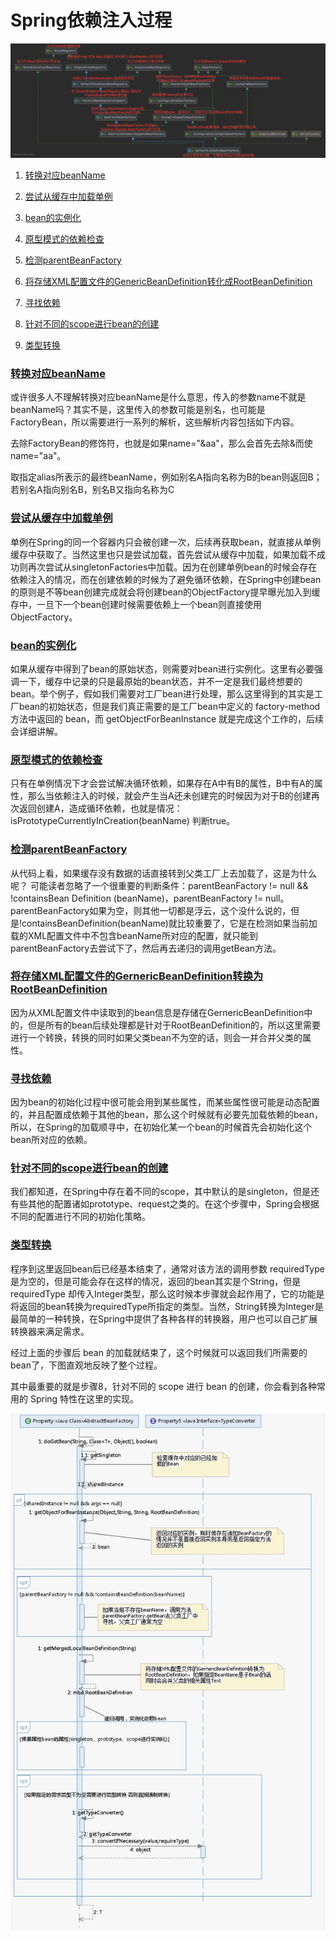 # Spring依赖注入过程

<img src="../../assets/image-20200919224648982.png" alt="image-20200919224648982" style="zoom:80%;" />

1. [转换对应beanName](#转换对应beanName)

2. [尝试从缓存中加载单例](#尝试从缓存中加载单例)

3. [bean的实例化](#bean的实例化)

4. [原型模式的依赖检查](#原型模式的依赖检查)

5. [检测parentBeanFactory](#检测parentBeanFactory)

6. [将存储XML配置文件的GenericBeanDefinition转化成RootBeanDefinition](#将存储XML配置文件的GenericBeanDefinition转化成RootBeanDefinition)

7. [寻找依赖](#寻找依赖)

8. [针对不同的scope进行bean的创建](#针对不同的scope进行bean的创建)

9. [类型转换](#类型转换)

### [转换对应beanName](002-Spring依赖注入流程-转换对应beanName.md) 

或许很多人不理解转换对应beanName是什么意思，传入的参数name不就是beanName吗？其实不是，这里传入的参数可能是别名，也可能是FactoryBean，所以需要进行一系列的解析，这些解析内容包括如下内容。

去除FactoryBean的修饰符，也就是如果name="&aa"，那么会首先去除&而使name="aa"。

取指定alias所表示的最终beanName，例如别名A指向名称为B的bean则返回B；若别名A指向别名B，别名B又指向名称为C

### [尝试从缓存中加载单例](003-Spring依赖注入流程-尝试从缓存中加载单例.md) 

单例在Spring的同一个容器内只会被创建一次，后续再获取bean，就直接从单例缓存中获取了。当然这里也只是尝试加载，首先尝试从缓存中加载，如果加载不成功则再次尝试从singletonFactories中加载。因为在创建单例bean的时候会存在依赖注入的情况，而在创建依赖的时候为了避免循环依赖，在Spring中创建bean的原则是不等bean创建完成就会将创建bean的ObjectFactory提早曝光加入到缓存中，一旦下一个bean创建时候需要依赖上一个bean则直接使用ObjectFactory。

### [bean的实例化](004-Spring依赖注入流程-bean的实例化.md) 

如果从缓存中得到了bean的原始状态，则需要对bean进行实例化。这里有必要强调一下，缓存中记录的只是最原始的bean状态，并不一定是我们最终想要的bean。举个例子，假如我们需要对工厂bean进行处理，那么这里得到的其实是工厂bean的初始状态，但是我们真正需要的是工厂bean中定义的 factory-method方法中返回的 bean，而 getObjectForBeanInstance 就是完成这个工作的，后续会详细讲解。

### [原型模式的依赖检查](005-Spring依赖注入流程-原型模式的依赖检查.md) 

只有在单例情况下才会尝试解决循环依赖，如果存在A中有B的属性，B中有A的属性，那么当依赖注入的时候，就会产生当A还未创建完的时候因为对于B的创建再次返回创建A，造成循环依赖，也就是情况：isPrototypeCurrentlyInCreation(beanName) 判断true。

### [检测parentBeanFactory](006-Spring依赖注入流程-检测parentBeanFactory) 

从代码上看，如果缓存没有数据的话直接转到父类工厂上去加载了，这是为什么呢？
可能读者忽略了一个很重要的判断条件：parentBeanFactory != null && !containsBean Definition (beanName)，parentBeanFactory != null。parentBeanFactory如果为空，则其他一切都是浮云，这个没什么说的，但是!containsBeanDefinition(beanName)就比较重要了，它是在检测如果当前加载的XML配置文件中不包含beanName所对应的配置，就只能到parentBeanFactory去尝试下了，然后再去递归的调用getBean方法。

### [将存储XML配置文件的GernericBeanDefinition转换为RootBeanDefinition](007-将存储XML配置文件的GernericBeanDefinition转换为RootBeanDefinition.md) 

因为从XML配置文件中读取到的bean信息是存储在GernericBeanDefinition中的，但是所有的bean后续处理都是针对于RootBeanDefinition的，所以这里需要进行一个转换，转换的同时如果父类bean不为空的话，则会一并合并父类的属性。

### [寻找依赖](008-Spring依赖注入流程-寻找依赖.md) 

因为bean的初始化过程中很可能会用到某些属性，而某些属性很可能是动态配置的，并且配置成依赖于其他的bean，那么这个时候就有必要先加载依赖的bean，所以，在Spring的加载顺寻中，在初始化某一个bean的时候首先会初始化这个bean所对应的依赖。

### [针对不同的scope进行bean的创建](009-针对不同的scope进行bean的创建.md) 

我们都知道，在Spring中存在着不同的scope，其中默认的是singleton，但是还有些其他的配置诸如prototype、request之类的。在这个步骤中，Spring会根据不同的配置进行不同的初始化策略。

### [类型转换](010-Spring依赖注入流程-类型转换.md) 

程序到这里返回bean后已经基本结束了，通常对该方法的调用参数 requiredType 是为空的，但是可能会存在这样的情况，返回的bean其实是个String，但是requiredType 却传入Integer类型，那么这时候本步骤就会起作用了，它的功能是将返回的bean转换为requiredType所指定的类型。当然，String转换为Integer是最简单的一种转换，在Spring中提供了各种各样的转换器，用户也可以自己扩展转换器来满足需求。

经过上面的步骤后 bean 的加载就结束了，这个时候就可以返回我们所需要的 bean了，下图直观地反映了整个过程。

其中最重要的就是步骤8，针对不同的 scope 进行 bean 的创建，你会看到各种常用的 Spring 特性在这里的实现。

![image-20200922192538797](../../assets/image-20200922192538797.png)